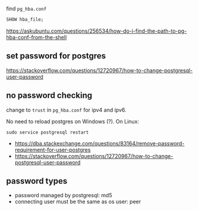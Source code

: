 find `pg_hba.conf`

```sql
SHOW hba_file;
```

https://askubuntu.com/questions/256534/how-do-i-find-the-path-to-pg-hba-conf-from-the-shell

## set password for postgres

https://stackoverflow.com/questions/12720967/how-to-change-postgresql-user-password

## no password checking

change to `trust` in `pg_hba.conf` for ipv4 and ipv6.

No need to reload postgres on Windows (?). On Linux:

`sudo service postgresql restart`

- https://dba.stackexchange.com/questions/83164/remove-password-requirement-for-user-postgres
- https://stackoverflow.com/questions/12720967/how-to-change-postgresql-user-password

## password types

- password managed by postgresql: md5
- connecting user must be the same as os user: peer